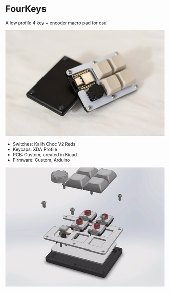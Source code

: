 # FourKeys
A low profile 4 key + encoder macro pad for osu!

![img1](Images/img2.jpg)

- Switches: Kailh Choc V2 Reds
- Keycaps: XDA Profile
- PCB: Custom, created in Kicad
- Firmware: Custom, Arduino


![img2](Images/exploded.gif)
